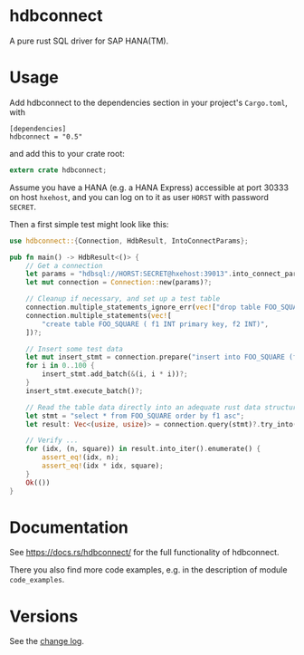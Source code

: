 # hdbconnect
A pure rust SQL driver for SAP HANA(TM).

# Usage
Add hdbconnect to the dependencies section in your project's `Cargo.toml`, with
```
[dependencies]
hdbconnect = "0.5"
```

and add this to your crate root:

```rust
extern crate hdbconnect;
```

Assume you have a HANA (e.g. a HANA Express) accessible at port 30333 on host `hxehost`, 
and you can log on to it as user `HORST` with password `SECRET`.

Then a first simple test might look like this:
```rust
use hdbconnect::{Connection, HdbResult, IntoConnectParams};

pub fn main() -> HdbResult<()> {
    // Get a connection
    let params = "hdbsql://HORST:SECRET@hxehost:39013".into_connect_params()?;
    let mut connection = Connection::new(params)?;

    // Cleanup if necessary, and set up a test table
    connection.multiple_statements_ignore_err(vec!["drop table FOO_SQUARE"]);
    connection.multiple_statements(vec![
        "create table FOO_SQUARE ( f1 INT primary key, f2 INT)",
    ])?;

    // Insert some test data
    let mut insert_stmt = connection.prepare("insert into FOO_SQUARE (f1, f2) values(?,?)")?;
    for i in 0..100 {
        insert_stmt.add_batch(&(i, i * i))?;
    }
    insert_stmt.execute_batch()?;

    // Read the table data directly into an adequate rust data structure!
    let stmt = "select * from FOO_SQUARE order by f1 asc";
    let result: Vec<(usize, usize)> = connection.query(stmt)?.try_into()?;

    // Verify ...
    for (idx, (n, square)) in result.into_iter().enumerate() {
        assert_eq!(idx, n);
        assert_eq!(idx * idx, square);
    }
    Ok(())
}
```

# Documentation
See https://docs.rs/hdbconnect/ for the full functionality of hdbconnect.

There you also find more code examples, e.g. 
in the description of module `code_examples`.

# Versions
See the [change log](https://github.com/emabee/rust-hdbconnect/blob/master/CHANGELOG.md).


